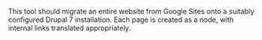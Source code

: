 This tool should migrate an entire website from Google Sites onto a suitably configured Drupal 7 installation.  Each page is created as a node, with internal links translated appropriately.